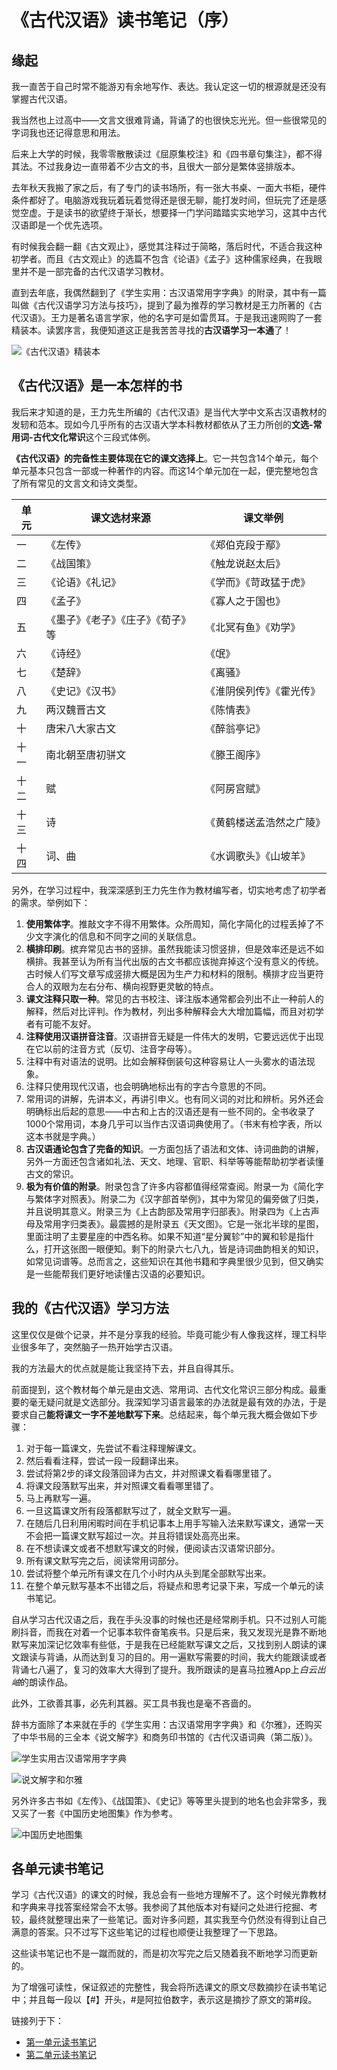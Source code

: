 # 《古代汉语》读书笔记（序）

## 缘起

我一直苦于自己时常不能游刃有余地写作、表达。我认定这一切的根源就是还没有掌握古代汉语。

我当然也上过高中——文言文很难背诵，背诵了的也很快忘光光。但一些很常见的字词我也还记得意思和用法。

后来上大学的时候，我零零散散读过《屈原集校注》和《四书章句集注》，都不得其法。不过我身边一直带着不少古文的书，且很大一部分是繁体竖排版本。

去年秋天我搬了家之后，有了专门的读书场所，有一张大书桌、一面大书柜，硬件条件都好了。电脑游戏我玩着玩着觉得还是很无聊，能打发时间，但玩完了还是感觉空虚。于是读书的欲望终于渐长，想要择一门学问踏踏实实地学习，这其中古代汉语即是一个优先选项。

有时候我会翻一翻《古文观止》，感觉其注释过于简略，落后时代，不适合我这种初学者。而且《古文观止》的选篇不包含《论语》《孟子》这种儒家经典，在我眼里并不是一部完备的古代汉语学习教材。

直到去年底，我偶然翻到了《学生实用：古汉语常用字字典》的附录，其中有一篇叫做《古代汉语学习方法与技巧》，提到了最为推荐的学习教材是王力所著的《古代汉语》。王力是著名语言学家，他的名字可是如雷贯耳。于是我迅速网购了一套精装本。读罢序言，我便知道这正是我苦苦寻找的**古汉语学习一本通**了！

![《古代汉语》精装本](./古代汉语王力著.jpg)

## 《古代汉语》是一本怎样的书

我后来才知道的是，王力先生所编的《古代汉语》是当代大学中文系古汉语教材的发轫和范本。现如今几乎所有的古汉语大学本科教材都依从了王力所创的**文选-常用词-古代文化常识**这个三段式体例。

**《古代汉语》的完备性主要体现在它的课文选择上**。它一共包含14个单元，每个单元基本只包含一部或一种著作的内容。而这14个单元加在一起，便完整地包含了所有常见的文言文和诗文类型。

| 单元 | 课文选材来源 | 课文举例 |
| --- | --------------------------  | --------------------- |
| 一  | 《左传》                      | 《郑伯克段于鄢》        |
| 二  | 《战国策》                    | 《触龙说赵太后》         |
| 三  | 《论语》《礼记》               | 《学而》《苛政猛于虎》    |
| 四  | 《孟子》                      | 《寡人之于国也》         |
| 五  | 《墨子》《老子》《庄子》《荀子》等| 《北冥有鱼》《劝学》      |
| 六  | 《诗经》                      | 《氓》                 |
| 七  | 《楚辞》                      | 《离骚》               |
| 八  | 《史记》《汉书》                | 《淮阴侯列传》《霍光传》 |
| 九  | 两汉魏晋古文                   | 《陈情表》             |
| 十  | 唐宋八大家古文                 | 《醉翁亭记》            |
| 十一 | 南北朝至唐初骈文               | 《滕王阁序》            |
| 十二 | 赋                           | 《阿房宫赋》            |
| 十三 | 诗                           | 《黄鹤楼送孟浩然之广陵》  |
| 十四 | 词、曲                        | 《水调歌头》《山坡羊》   |

另外，在学习过程中，我深深感到王力先生作为教材编写者，切实地考虑了初学者的需求。举例如下：

1. **使用繁体字**。推敲文字不得不用繁体。众所周知，简化字简化的过程丢掉了不少文字演化的信息和不同字之间的关联信息。
2. **横排印刷**。摈弃常见古书的竖排。虽然我能读习惯竖排，但是效率还是远不如横排。我甚至认为所有当代出版的古文书都应该抛弃掉这个没有意义的传统。古时候人们写文章写成竖排大概是因为生产力和材料的限制。横排才应当更符合人的双眼为左右分布、横向视野更灵敏的特点。
3. **课文注释只取一种**。常见的古书校注、译注版本通常都会列出不止一种前人的解释，然后对比评判。作为教材，列出多种解释会大大增加篇幅，而且对初学者有可能不友好。
4. **注释使用汉语拼音注音**。汉语拼音无疑是一件伟大的发明，它要远远优于出现在它以前的注音方式（反切、注音字母等）。
5. 注释中有对语法的说明。比如会解释倒装句这种容易让人一头雾水的语法现象。
6. 注释只使用现代汉语，也会明确地标出有的字古今意思的不同。
7. 常用词的讲解，先讲本义，再讲引申义。也有同义词的对比和辨析。另外还会明确标出后起的意思——中古和上古的汉语还是有一些不同的。全书收录了1000个常用词，本身几乎可以当作古汉语词典使用了。（书末有检字表，所以这本书就是字典。）
8. **古汉语通论包含了完备的知识**。一方面包括了语法和文体、诗词曲韵的讲解，另外一方面还包含诸如礼法、天文、地理、官职、科举等等能帮助初学者读懂古文的常识。
9. **极为有价值的附录**。附录包含了许多内容都值得经常查阅。附录一为《简化字与繁体字对照表》。附录二为《汉字部首举例》，其中为常见的偏旁做了归类，并且说明其意义。附录三为《上古韵部及常用字归部表》。附录四为《上古声母及常用字归类表》。最震撼的是附录五《天文图》。它是一张北半球的星图，里面注明了主要星座的中西名称。如果不知道“星分翼轸”中的翼和轸是指什么，打开这张图一眼便知。剩下的附录六七八九，皆是诗词曲韵相关的知识，如常见词谱等。总而言之，这些知识在其他书籍和字典里很少见到，但又确实是一些能帮我们更好地读懂古汉语的必要知识。

## 我的《古代汉语》学习方法

这里仅仅是做个记录，并不是分享我的经验。毕竟可能少有人像我这样，理工科毕业很多年了，突然脑子一热开始学古汉语。

我的方法最大的优点就是能让我坚持下去，并且自得其乐。

前面提到，这个教材每个单元是由文选、常用词、古代文化常识三部分构成。最重要的毫无疑问就是文选部分。我深知学习语言最笨的办法就是最有效的办法，于是要求自己**能将课文一字不差地默写下来**。总结起来，每个单元我大概会做如下步骤：

1. 对于每一篇课文，先尝试不看注释理解课文。
2. 然后看看注释，尝试一段一段翻译出来。
3. 尝试将第2步的译文段落回译为古文，并对照课文看看哪里错了。
4. 将课文段落默写出来，并对照课文看看哪里错了。
5. 马上再默写一遍。
6. 一旦这篇课文所有段落都默写过了，就全文默写一遍。
7. 在随后几日利用闲暇时间在手机记事本上用手写输入法来默写课文，通常一天不会把一篇课文默写超过一次。并且将错误处高亮出来。
8. 在不想读课文或者不想默写课文的时候，便阅读古汉语常识部分。
9. 所有课文默写完之后，阅读常用词部分。
10. 尝试将整个单元所有课文在几个小时内从头到尾全部默写出来。
11. 在整个单元默写基本不出错之后，将疑点和思考记录下来，写成一个单元的读书笔记。

自从学习古代汉语之后，我在手头没事的时候也还是经常刷手机。只不过别人可能刷抖音，而我在对着一个记事本软件奋笔疾书。只是后来，我又发现光是靠不断地默写来加深记忆效率有些低，于是我在已经能默写课文之后，又找到别人朗读的课文跟读与背诵，从而达到复习的目的。用一遍默写需要的时间，我大约能跟读或者背诵七八遍了，复习的效率大大得到了提升。我所跟读的是喜马拉雅App上*白云出岫*的朗读作品。

此外，工欲善其事，必先利其器。买工具书我也是毫不吝啬的。

辞书方面除了本来就在手的《学生实用：古汉语常用字字典》和《尔雅》，还购买了中华书局的三全本《说文解字》和商务印书馆的《古代汉语词典（第二版）》。

![学生实用古汉语常用字字典](./学生实用古汉语常用字字典.jpg)

![说文解字和尔雅](./说文解字和尔雅.jpg)

另外许多古书如《左传》、《战国策》、《史记》等等里头提到的地名也会非常多，我又买了一套《中国历史地图集》作为参考。

![中国历史地图集](中国历史地图集.jpg)

## 各单元读书笔记

学习《古代汉语》的课文的时候，我总会有一些地方理解不了。这个时候光靠教材和字典来寻找答案经常会不太够。我参阅了其他版本对有疑问之处进行挖掘、考较，最终就整理出来了一些笔记。面对许多问题，其实我至今仍然没有得到让自己满意的答案。只不过写下这些笔记的过程也顺便让我整理了一下思路。

这些读书笔记也不是一蹴而就的，而是初次写完之后又随着我不断地学习而更新的。

为了增强可读性，保证叙述的完整性，我会将所选课文的原文尽数摘抄在读书笔记中；并且每一段以【#】开头，#是阿拉伯数字，表示这是摘抄了原文的第#段。

链接列于下：

- [第一单元读书笔记](./Unit1/readme.md)
- [第二单元读书笔记](./Unit2/readme.md)